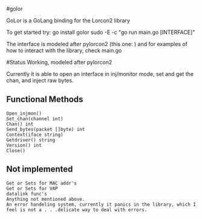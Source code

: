 #golor

GoLor is a GoLang binding for the Lorcon2 library

To get started try:
	go install golor
	sudo -E -c "go run main.go [INTERFACE]"


The interface is modeled after pylorcon2 (this one: ) and for examples of how to interact with the library, check main.go

#Status
Working, modeled after pylorcon2

Currently it is able to open an interface in inj/monitor mode, set and get the chan, and inject raw bytes. 

## Functional Methods

	Open_injmon()
	Set_chan(channel int)
	Chan() int
	Send_bytes(packet []byte) int
	Context(iface string)
	Getdriver() string
	Version() int
	Close()

## Not implemented
	
	Get or Sets for MAC addr's
	Get or Sets for VAP
	datalink func's
	Anything not mentioned above.
	An error handeling system, currently it panics in the library, which I feel is not a . . .delicate way to deal with errors.